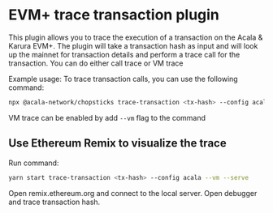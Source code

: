 # EVM+ trace transaction plugin

This plugin allows you to trace the execution of a transaction on the Acala & Karura EVM+. The plugin will take a transaction hash as input and will look up the mainnet for transaction details and perform a trace call for the transaction. You can do either call trace or VM trace

Example usage:
To trace transaction calls, you can use the following command:

```bash
npx @acala-network/chopsticks trace-transaction <tx-hash> --config acala --output trace.json
```

VM trace can be enabled by add `--vm` flag to the command

## Use Ethereum Remix to visualize the trace

Run command:

```bash
yarn start trace-transaction <tx-hash> --config acala --vm --serve
```

Open remix.ethereum.org and connect to the local server.
Open debugger and trace transaction hash.
